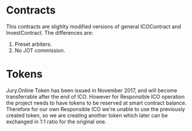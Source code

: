 # Contracts

This contracts are slighlty modified versions of general ICOContract and InvestContract. The differences are:

1. Preset arbiters.
2. No JOT commission.


# Tokens 
Jury.Online Token has been issued in November 2017, and will become transferrable after the end of ICO.  However for
Responsible ICO operation the project needs to have tokens to be reserved at smart contract balance.  Therefore for our
own Responsible ICO we're unable to use the previously created token, so we are creating another token which later can
be exchanged in 1:1 ratio for the original one.

